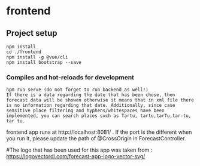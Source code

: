# frontend

## Project setup
```
npm install
cd ./frontend
npm install -g @vue/cli
npm install bootstrap --save
```

### Compiles and hot-reloads for development
```
npm run serve (do not forget to run backend as well!)
If there is a data regarding the date that has been chose, then forecast data will be showen otherwise it means that in xml file there is no information regarding that date. Additionally, since case sensitive place filtering and hyphens/whitespaces have been implemented, you can search places such as Tartu, tartu,tarTu,tar-tu, tar tu.
```
frontend app runs at http://localhost:8081/ . If the port is the different when you run it, please update the path of @CrossOrigin in ForecastController.


#The logo that has been used for this app was taken from :
https://logovectordl.com/forecast-app-logo-vector-svg/
